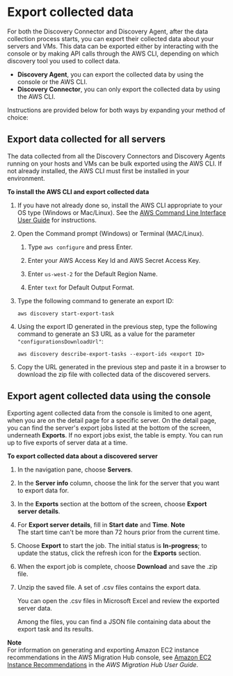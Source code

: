 # Export collected data<a name="export-data"></a>

For both the Discovery Connector and Discovery Agent, after the data collection process starts, you can export their collected data about your servers and VMs\. This data can be exported either by interacting with the console or by making API calls through the AWS CLI, depending on which discovery tool you used to collect data\.
+ **Discovery Agent**, you can export the collected data by using the console or the AWS CLI\.
+ **Discovery Connector**, you can only export the collected data by using the AWS CLI\.

Instructions are provided below for both ways by expanding your method of choice:

## Export data collected for all servers<a name="export-data-api"></a>

The data collected from all the Discovery Connectors and Discovery Agents running on your hosts and VMs can be bulk exported using the AWS CLI\. If not already installed, the AWS CLI must first be installed in your environment\.

**To install the AWS CLI and export collected data**

1. If you have not already done so, install the AWS CLI appropriate to your OS type \(Windows or Mac/Linux\)\. See the [AWS Command Line Interface User Guide](https://docs.aws.amazon.com/cli/latest/userguide/) for instructions\.

1. Open the Command prompt \(Windows\) or Terminal \(MAC/Linux\)\.

   1. Type `aws configure` and press Enter\.

   1. Enter your AWS Access Key Id and AWS Secret Access Key\.

   1. Enter `us-west-2` for the Default Region Name\.

   1. Enter `text` for Default Output Format\.

1. Type the following command to generate an export ID:

   ```
   aws discovery start-export-task
   ```

1. Using the export ID generated in the previous step, type the following command to generate an S3 URL as a value for the parameter `"configurationsDownloadUrl"`:

   ```
   aws discovery describe-export-tasks --export-ids <export ID>
   ```

1. Copy the URL generated in the previous step and paste it in a browser to download the zip file with collected data of the discovered servers\.

## Export agent collected data using the console<a name="export-data-console"></a>

Exporting agent collected data from the console is limited to one agent, when you are on the detail page for a specific server\. On the detail page, you can find the server's export jobs listed at the bottom of the screen, underneath **Exports**\. If no export jobs exist, the table is empty\. You can run up to five exports of server data at a time\.

**To export collected data about a discovered server**

1. In the navigation pane, choose **Servers**\.

1. In the **Server info** column, choose the link for the server that you want to export data for\. 

1. In the **Exports** section at the bottom of the screen, choose **Export server details**\.

1. For **Export server details**, fill in **Start date** and **Time**\. 
**Note**  
The start time can't be more than 72 hours prior from the current time\.

1. Choose **Export** to start the job\. The initial status is **In\-progress**; to update the status, click the refresh icon for the **Exports** section\.

1. When the export job is complete, choose **Download** and save the \.zip file\.

1. Unzip the saved file\. A set of \.csv files contains the export data\.

   You can open the \.csv files in Microsoft Excel and review the exported server data\. 

   Among the files, you can find a JSON file containing data about the export task and its results\.

**Note**  
For information on generating and exporting Amazon EC2 instance recommendations in the AWS Migration Hub console, see [Amazon EC2 Instance Recommendations](https://docs.aws.amazon.com/migrationhub/latest/ug/ec2-recommendations.html) in the *AWS Migration Hub User Guide*\.